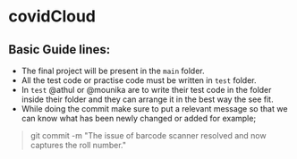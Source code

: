 # covidCloud

## Basic Guide lines:

- The final project will be present in the `main` folder.
- All the test code or practise code must be written in `test` folder.
- In `test` @athul or @mounika are to write their test code in the folder inside their folder and they can arrange it in the best way the see fit.
- While doing the commit make sure to put a relevant message so that we can know what has been newly changed or added for example;

> git commit -m "The issue of barcode scanner resolved and now captures the roll number."
